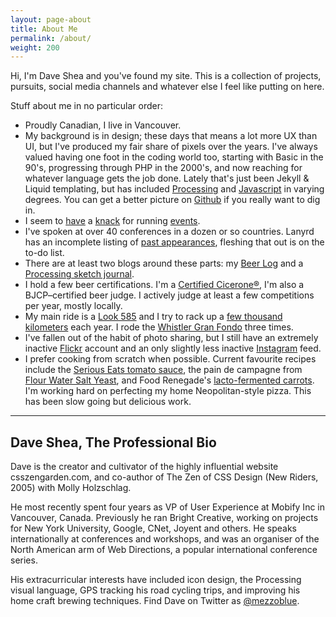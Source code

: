 ```yaml
---
layout: page-about
title: About Me
permalink: /about/
weight: 200
---
```

	
Hi, I'm Dave Shea and you've found my site. This is a collection of projects, pursuits, social media channels and whatever else I feel like putting on here.

Stuff about me in no particular order:

* Proudly Canadian, I live in Vancouver.
* My background is in design; these days that means a lot more UX than UI, but I've produced my fair share of pixels over the years. I've always valued having one foot in the coding world too, starting with Basic in the 90's, progressing through PHP in the 2000's, and now reaching for whatever language gets the job done. Lately that's just been Jekyll & Liquid templating, but has included <a href="/projects/elevation/">Processing</a> and <a href="/projects/paintbrush/">Javascript</a> in varying degrees. You can get a better picture on <a href="https://github.com/mezzoblue">Github</a> if you really want to dig in.
* I seem to <a href="/projects/wdn/">have</a> a <a href="/projects/style-class/">knack</a> for running <a href="/projects/farmhouse-fest/">events</a>.
* I've spoken at over 40 conferences in a dozen or so countries. Lanyrd has an incomplete listing of <a href="http://lanyrd.com/profile/mezzoblue/">past appearances</a>, fleshing that out is on the to-do list.
* There are at least two blogs around these parts: my <a href="http://beer.daveshea.com/">Beer Log</a> and a <a href="http://exnihilo.mezzoblue.com/">Processing sketch journal</a>.
* I hold a few beer certifications. I'm a <a href="https://www.cicerone.org/us-en/users/dave-shea-0">Certified Cicerone®</a>, I'm also a BJCP&#8211;certified beer judge. I actively judge at least a few competitions per year, mostly locally.
* My main ride is a <a href="https://www.google.com/search?q=look+585">Look 585</a> and I try to rack up a <a href="https://www.strava.com/athletes/941895">few thousand kilometers</a> each year. I rode the <a href="http://granfondowhistler.com/">Whistler Gran Fondo</a> three times.
* I've fallen out of the habit of photo sharing, but I still have an extremely inactive <a href="https://flickr.com/photos/mezzoblue">Flickr</a> account and an only slightly less inactive <a href="http://instagram.com/mezzoblue">Instagram</a> feed.
* I prefer cooking from scratch when possible. Current favourite recipes include the <a href="http://www.seriouseats.com/recipes/2014/09/the-best-slow-cooked-italian-american-tomato-sauce-red-sauce-recipe.html">Serious Eats tomato sauce</a>, the pain de campagne from <a href="http://www.amazon.ca/Flour-Water-Salt-Yeast-Fundamentals/dp/160774273X">Flour Water Salt Yeast</a>, and Food Renegade's <a href="http://www.foodrenegade.com/lactofermented-carrot-sticks/">lacto-fermented carrots</a>. I'm working hard on perfecting my home Neopolitan-style pizza. This has been slow going but delicious work.

<!-- * something about <a href="http://brightcreative.com/portfolio/publications/">these publications</a> that I'll get around to writing eventually maybe
 -->

<hr />

<h2 id="professional">Dave Shea, The Professional Bio</h2>

Dave is the creator and cultivator of the highly influential website csszengarden.com, and co-author of The Zen of CSS Design (New Riders, 2005) with Molly Holzschlag.

He most recently spent four years as VP of User Experience at Mobify Inc in Vancouver, Canada. Previously he ran Bright Creative, working on projects for New York University, Google, CNet, Joyent and others. He speaks internationally at conferences and workshops, and was an organiser of the North American arm of Web Directions, a popular international conference series.

His extracurricular interests have included icon design, the Processing visual language, GPS tracking his road cycling trips, and improving his home craft brewing techniques. Find Dave on Twitter as <a href="https://twitter.com/mezzoblue">@mezzoblue</a>.